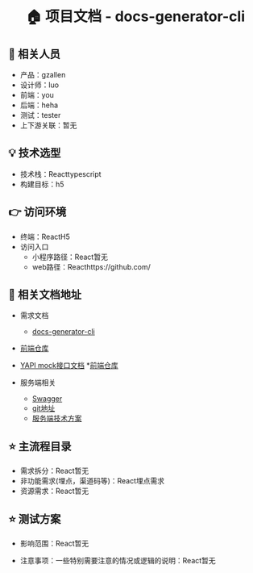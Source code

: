 <h1 align="center">🏠 项目文档 - docs-generator-cli </h1>

## 👤 相关人员
* 产品：gzallen
* 设计师：luo
* 前端：you
* 后端：heha
* 测试：tester
* 上下游关联：暂无


## 💡 技术选型
* 技术栈：Reacttypescript
* 构建目标：h5


## 👉 访问环境
* 终端：ReactH5
* 访问入口
    - 小程序路径：React暂无
    - web路径：Reacthttps://github.com/


  
## 📃 相关文档地址

* 需求文档
    - [docs-generator-cli](https://www.google.com.hk/)

* [前端仓库](https://github.com/cderek/docs-generator-cli)
* [YAPI mock接口文档](http://google.com/)
*[前端仓库](https://github.com/cderek/docs-generator-cli)
* 服务端相关
    - [Swagger](http://google.com/)
    - [git地址](http://google.com/)
    - [服务端技术方案](http://google.com/)

## ⭐️ 主流程目录

* 需求拆分：React暂无
* 非功能需求(埋点，渠道码等)：React埋点需求
* 资源需求：React暂无


## ⭐️ 测试方案

* 影响范围：React暂无

* 注意事项：一些特别需要注意的情况或逻辑的说明：React暂无
